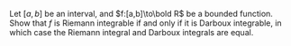 Let $[a,b]$ be an interval, and $f:[a,b]\to\bold R$ be a bounded function. Show that $f$ is Riemann integrable if and only if it is Darboux integrable, in which case the Riemann integral and Darboux integrals are equal.